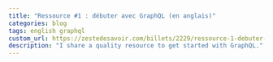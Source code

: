 ```yaml
---
title: "Ressource #1 : débuter avec GraphQL (en anglais)"
categories: blog
tags: english graphql
custom_url: https://zestedesavoir.com/billets/2229/ressource-1-debuter-avec-graphql-en-anglais/
description: "I share a quality resource to get started with GraphQL."
---
```

